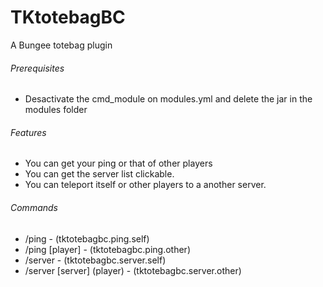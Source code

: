 # TKtotebagBC
A Bungee totebag plugin
###### Prerequisites
- Desactivate the cmd_module on modules.yml and delete the jar in the modules folder
###### Features
 - You can get your ping or that of other players
 - You can get the server list clickable.
 - You can teleport itself or other players to a another server.
###### Commands
- /ping - (tktotebagbc.ping.self)
- /ping [player] - (tktotebagbc.ping.other)
- /server - (tktotebagbc.server.self)
- /server [server] (player) - (tktotebagbc.server.other)
